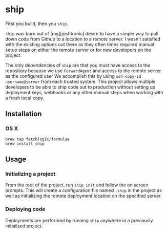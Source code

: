 # ship

First you build, then you `ship`.

`ship` was born out of [my][joshtronic] desire to have a simple way to pull
down code from Github to a location to a remote server. I wasn’t satisfied with
the existing options out there as they often times required manual setup steps
on either the remote server or for new developers on the project.

The only dependencies of `ship` are that you must have access to the repository
because we use `ForwardAgent` and access to the remote server as the configured
user We accomplish this by using `ssh-copy-id username@server` from each
trusted system. This project allows multiple developers to be able to ship code
out to production without setting up deployment keys, webhooks or any other
manual steps when working with a fresh local copy.

## Installation

### OS X

```shell
brew tap fetchlogic/formulae
brew install ship
```

## Usage

### Initializing a project

From the root of the project, run `ship init` and follow the on screen prompts.
This will create a configuration file named `.ship` in the project as well as
initializing the remote deployment location on the specified server.

### Deploying code

Deployments are performed by running `ship` anywhere in a previously
initialized project.

